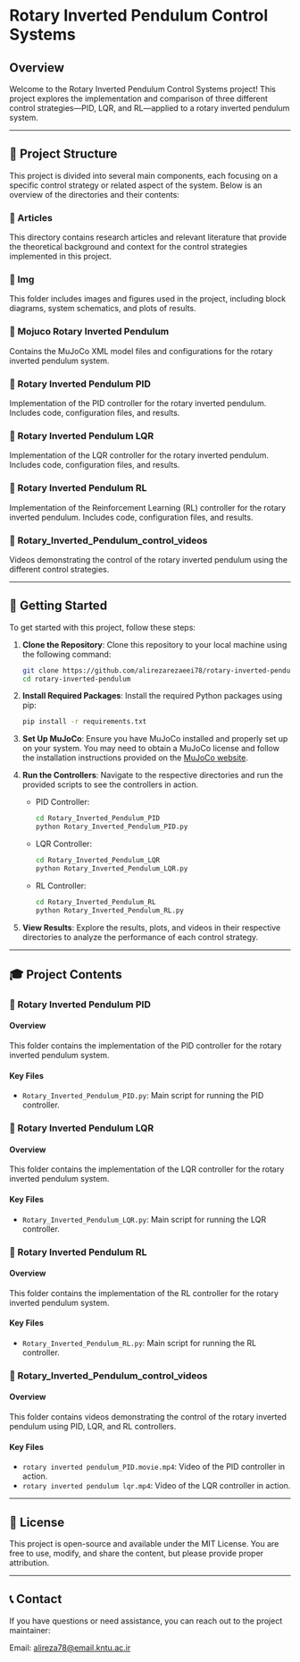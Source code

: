 
# Rotary Inverted Pendulum Control Systems

## Overview

Welcome to the Rotary Inverted Pendulum Control Systems project! This project explores the implementation and comparison of three different control strategies—PID, LQR, and RL—applied to a rotary inverted pendulum system.

---

## 📘 Project Structure

This project is divided into several main components, each focusing on a specific control strategy or related aspect of the system. Below is an overview of the directories and their contents:

### 📁 Articles

This directory contains research articles and relevant literature that provide the theoretical background and context for the control strategies implemented in this project.

### 📁 Img

This folder includes images and figures used in the project, including block diagrams, system schematics, and plots of results.

### 📁 Mojuco Rotary Inverted Pendulum

Contains the MuJoCo XML model files and configurations for the rotary inverted pendulum system.

### 📁 Rotary Inverted Pendulum PID

Implementation of the PID controller for the rotary inverted pendulum. Includes code, configuration files, and results.

### 📁 Rotary Inverted Pendulum LQR

Implementation of the LQR controller for the rotary inverted pendulum. Includes code, configuration files, and results.

### 📁 Rotary Inverted Pendulum RL

Implementation of the Reinforcement Learning (RL) controller for the rotary inverted pendulum. Includes code, configuration files, and results.

### 📁 Rotary_Inverted_Pendulum_control_videos

Videos demonstrating the control of the rotary inverted pendulum using the different control strategies.

---

## 🚀 Getting Started

To get started with this project, follow these steps:

1. **Clone the Repository**: Clone this repository to your local machine using the following command:
    ```bash
    git clone https://github.com/alirezarezaeei78/rotary-inverted-pendulum.git
    cd rotary-inverted-pendulum
    ```

2. **Install Required Packages**: Install the required Python packages using pip:
    ```bash
    pip install -r requirements.txt
    ```

3. **Set Up MuJoCo**: Ensure you have MuJoCo installed and properly set up on your system. You may need to obtain a MuJoCo license and follow the installation instructions provided on the [MuJoCo website](http://www.mujoco.org/).

4. **Run the Controllers**: Navigate to the respective directories and run the provided scripts to see the controllers in action.

    - PID Controller:
      ```bash
      cd Rotary_Inverted_Pendulum_PID
      python Rotary_Inverted_Pendulum_PID.py
      ```

    - LQR Controller:
      ```bash
      cd Rotary_Inverted_Pendulum_LQR
      python Rotary_Inverted_Pendulum_LQR.py
      ```

    - RL Controller:
      ```bash
      cd Rotary_Inverted_Pendulum_RL
      python Rotary_Inverted_Pendulum_RL.py
      ```

5. **View Results**: Explore the results, plots, and videos in their respective directories to analyze the performance of each control strategy.

---

## 🎓 Project Contents

### 📁 Rotary Inverted Pendulum PID

#### Overview
This folder contains the implementation of the PID controller for the rotary inverted pendulum system.

#### Key Files
- `Rotary_Inverted_Pendulum_PID.py`: Main script for running the PID controller.

### 📁 Rotary Inverted Pendulum LQR

#### Overview
This folder contains the implementation of the LQR controller for the rotary inverted pendulum system.

#### Key Files
- `Rotary_Inverted_Pendulum_LQR.py`: Main script for running the LQR controller.

### 📁 Rotary Inverted Pendulum RL

#### Overview
This folder contains the implementation of the RL controller for the rotary inverted pendulum system.

#### Key Files
- `Rotary_Inverted_Pendulum_RL.py`: Main script for running the RL controller.

### 📁 Rotary_Inverted_Pendulum_control_videos

#### Overview
This folder contains videos demonstrating the control of the rotary inverted pendulum using PID, LQR, and RL controllers.

#### Key Files
- `rotary inverted pendulum_PID.movie.mp4`: Video of the PID controller in action.
- `rotary inverted pendulum lqr.mp4`: Video of the LQR controller in action.

---

## 📄 License

This project is open-source and available under the MIT License. You are free to use, modify, and share the content, but please provide proper attribution.

---

## 📞 Contact

If you have questions or need assistance, you can reach out to the project maintainer:

Email: [alireza78@email.kntu.ac.ir](mailto:alireza78@email.kntu.ac.ir)
```

